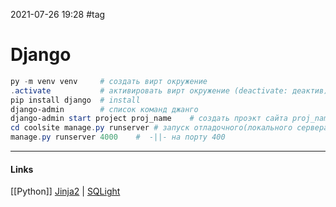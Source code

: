 2021-07-26 19:28
#tag
# Django
```powershell
py -m venv venv 	# создать вирт окружение
.activate			# активировать вирт окружение (deactivate: деактив)
pip install django	# install
django-admin		# список команд джанго
django-admin start project proj_name	# создать проэкт сайта proj_name
cd coolsite manage.py runserver	# запуск отладочного(локального сервера)def p:8000 
manage.py runserver 4000	#  -||- на порту 400

```
_____________
#### Links
[[Python]]
[Jinja2](https://www.youtube.com/playlist?list=PLA0M1Bcd0w8wfmtElObQrBbZjY6XeA06U) | [SQLight](https://www.youtube.com/playlist?list=PLA0M1Bcd0w8x4Inr5oYttMK6J47vxgv6J)